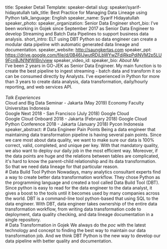 title: Speaker Detail
Template: speaker-detail
slug: speaker/syarif-hidayatullah
talk_title: Best Practice for Managing Data Lineage using Python
talk_language: English
speaker_name: Syarif Hidayatullah
speaker_photo: 
speaker_organization: Senior Data Engineer
short_bio: I’ve been working in Gojek since September 2017 as Senior Data Engineer to develop Streaming and Batch Data Pipelines to support business data analysis.
short_intro: ELT using DBT Python so data engineer can create a modular data pipeline with automatic generated data lineage and documentation.
speaker_website: http://saungkertas.com
speaker_ppt: https://drive.google.com/file/d/0B46IJwutRDjLbWYwZFdjRkpPdjNVM2p5LU9FcnBJN1NfWlBn/view
speaker_video_id: 
speaker_bio: *About Me* <br>I’ve been 2 years in GO-JEK as Senior Data Engineer. My main function is to create the best pipeline to ingest streaming - batch data and transform it so can be consumed directly by Analysts. I’ve experienced in Python for more than 3 years to create data analysis, data transformation, daily/hourly reporting, and web services API. <br><br>*Talk Experiences* <br>Cloud and Big Data Seminar - Jakarta (May 2019) Economy Faculty Universitas Indonesia <br>Google Next 2018 - San Francisco (July 2018) Google Cloud <br>Google Cloud Onboard 2018 - Jakarta (February 2018) Google Cloud <br>Python Conference 2018 - Jakarta (January 2018) Pycon Indonesia
speaker_abstract: # Data Engineer Pain Points
    Being a data engineer that maintaining data transformation pipeline is having several pain points. Since we care most about data quality, we want to make sure our data is 100% correct, valid, completed, and unique per key. With that mandatory quality, we also want to deploy our daily job in the most efficient way. Moreover, if the data points are huge and the relations between tables are complicated, it's hard to know the parent-child relationship and its data transformation. So that we need data lineage for that particular reason. <br>
    # Data Build Tool Python
    Nowadays, many analytics consultant experts find a way to create better data transformation workflow. They chose Python as the programming language and created a tool called Data Build Tool (DBT). Since python is easy to read for the data engineer to the data analyst, it gives a boost to the tools until it becomes used by many companies across the world.
    DBT is a command-line tool python-based that using SQL to the data engineer. With DBT, data engineer takes ownership of the entire data transformation workflow, from writing data transformation code to deployment, data quality checking, and data lineage documentation in a single repository. <br>
    # Data Transformation in Gojek
    We always do the *poc* with the latest technology and concept to finding the best way to maintain our data transformation job. And we think DBT Python is the new way to develop our data pipeline with better quality and documentation. 
